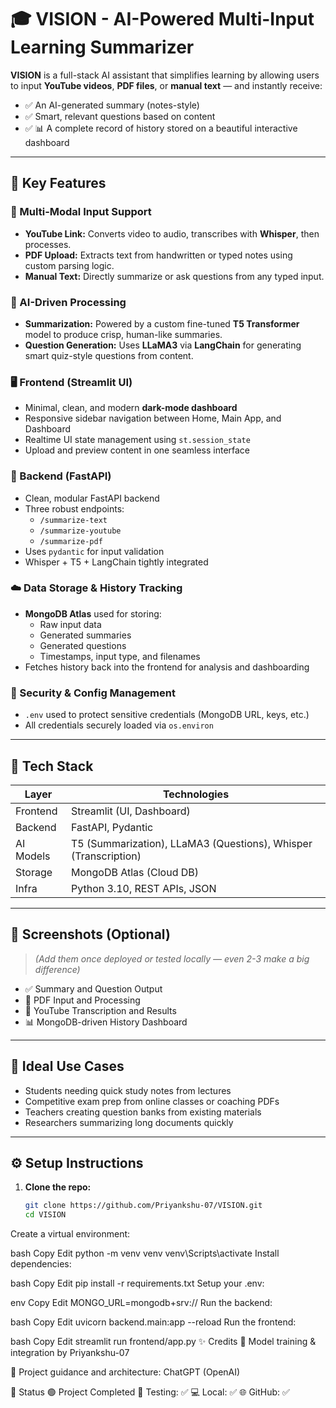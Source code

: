 # 🎓 VISION - AI-Powered Multi-Input Learning Summarizer

**VISION** is a full-stack AI assistant that simplifies learning by allowing users to input **YouTube videos**, **PDF files**, or **manual text** — and instantly receive:
- ✅ An AI-generated summary (notes-style)
- ✅ Smart, relevant questions based on content
- ✅ 📊 A complete record of history stored on a beautiful interactive dashboard

---

## 🚀 Key Features

### 🔗 Multi-Modal Input Support
- **YouTube Link:** Converts video to audio, transcribes with **Whisper**, then processes.
- **PDF Upload:** Extracts text from handwritten or typed notes using custom parsing logic.
- **Manual Text:** Directly summarize or ask questions from any typed input.

### 🧠 AI-Driven Processing
- **Summarization:** Powered by a custom fine-tuned **T5 Transformer** model to produce crisp, human-like summaries.
- **Question Generation:** Uses **LLaMA3** via **LangChain** for generating smart quiz-style questions from content.

### 🖥️ Frontend (Streamlit UI)
- Minimal, clean, and modern **dark-mode dashboard**
- Responsive sidebar navigation between Home, Main App, and Dashboard
- Realtime UI state management using `st.session_state`
- Upload and preview content in one seamless interface

### 🧪 Backend (FastAPI)
- Clean, modular FastAPI backend
- Three robust endpoints:
  - `/summarize-text`
  - `/summarize-youtube`
  - `/summarize-pdf`
- Uses `pydantic` for input validation
- Whisper + T5 + LangChain tightly integrated

### ☁️ Data Storage & History Tracking
- **MongoDB Atlas** used for storing:
  - Raw input data
  - Generated summaries
  - Generated questions
  - Timestamps, input type, and filenames
- Fetches history back into the frontend for analysis and dashboarding

### 🔐 Security & Config Management
- `.env` used to protect sensitive credentials (MongoDB URL, keys, etc.)
- All credentials securely loaded via `os.environ`

---

## 📁 Tech Stack

| Layer        | Technologies                         |
|-------------|--------------------------------------|
| Frontend    | Streamlit (UI, Dashboard)            |
| Backend     | FastAPI, Pydantic                    |
| AI Models   | T5 (Summarization), LLaMA3 (Questions), Whisper (Transcription) |
| Storage     | MongoDB Atlas (Cloud DB)             |
| Infra       | Python 3.10, REST APIs, JSON         |

---

## 📸 Screenshots (Optional)
> _(Add them once deployed or tested locally — even 2-3 make a big difference)_

- ✅ Summary and Question Output
- 📄 PDF Input and Processing
- 🎥 YouTube Transcription and Results
- 📊 MongoDB-driven History Dashboard

---

## 🧠 Ideal Use Cases

- Students needing quick study notes from lectures
- Competitive exam prep from online classes or coaching PDFs
- Teachers creating question banks from existing materials
- Researchers summarizing long documents quickly

---

## ⚙️ Setup Instructions

1. **Clone the repo:**
   ```bash
   git clone https://github.com/Priyankshu-07/VISION.git
   cd VISION
Create a virtual environment:

bash
Copy
Edit
python -m venv venv
venv\Scripts\activate
Install dependencies:

bash
Copy
Edit
pip install -r requirements.txt
Setup your .env:

env
Copy
Edit
MONGO_URL=mongodb+srv://<your-db-url>
Run the backend:

bash
Copy
Edit
uvicorn backend.main:app --reload
Run the frontend:

bash
Copy
Edit
streamlit run frontend/app.py
✨ Credits
🧠 Model training & integration by Priyankshu-07

🤝 Project guidance and architecture: ChatGPT (OpenAI)

📌 Status
🟢 Project Completed
🧪 Testing: ✅
💻 Local: ✅
🌐 GitHub: ✅